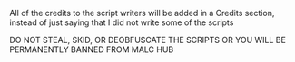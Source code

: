 
All of the credits to the script writers will be added in a 
Credits section, instead of just saying that I did not write some of the scripts


DO NOT STEAL, SKID, OR DEOBFUSCATE THE SCRIPTS
OR YOU WILL BE PERMANENTLY BANNED FROM MALC HUB
